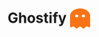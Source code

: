 # Ghostify <img src="./static/ghostify.svg" style="width: 2.5rem; height: 2.5rem; position: relative; top: 0.7rem"></img>
